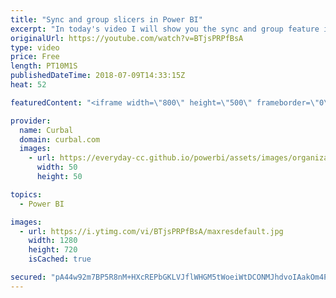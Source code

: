 ```yaml
---
title: "Sync and group slicers in Power BI"
excerpt: "In today's video I will show you the sync and group feature in Power BI.  Have you applied the group feature elsewhere? Let us know in the comments box!  Link to the pbix file: https://gofile.me/2kEOD/uYvUnnwQO   Looking for a download file? Go to our Download Center: https://curbal.com/donwload-center"
originalUrl: https://youtube.com/watch?v=BTjsPRPfBsA
type: video
price: Free
length: PT10M1S
publishedDateTime: 2018-07-09T14:33:15Z
heat: 52

featuredContent: "<iframe width=\"800\" height=\"500\" frameborder=\"0\" src=\"https://www.youtube.com/embed/BTjsPRPfBsA\" allow=\"accelerometer; autoplay; encrypted-media; gyroscope; picture-in-picture\" allowfullscreen></iframe>"

provider:
  name: Curbal
  domain: curbal.com
  images:
    - url: https://everyday-cc.github.io/powerbi/assets/images/organizations/curbal.com-50x50.jpg
      width: 50
      height: 50

topics:
  - Power BI

images:
  - url: https://i.ytimg.com/vi/BTjsPRPfBsA/maxresdefault.jpg
    width: 1280
    height: 720
    isCached: true

secured: "pA44w92m7BP5R8nM+HXcREPbGKLVJflWHGM5tWoeiWtDCONMJhdvoIAakOm4PJTRxgKecBO7znWNnrpLuMDEoZqUQDwgkae0R2KwWiJUnD/3mWHZjRGu1IPC/K9o54XsY2hS+8QIx1tYXZrvUNsyfl55AF6i+Es9QAelN2g/dWKoCOfProQbJGQdYWMUs/AdYRZc75nk4A0C2kIAXz0Aq039Xq26Q77TvhsR53LZX0M4WhIwluSyqWP644DmvkRhQH6FJkbv7WEdhuthi23YKSEFA6lyncXysbFwwiv4nopVLlCvc20eR9/wz0Xtrn6SxsvqH8s3IxilHoHq2a+HLjgKwRgfp68fMCaoaq28NJrkkQ8pWnlkwcsYeuGqCzsO4Uvv7Kc8tN7V9aTnroognk0k2T+RGwytdnCb0gpzydo=;aklrzdVB2XqGgCQ+K75oLA=="
---
```


